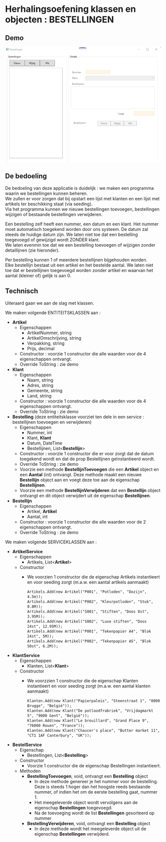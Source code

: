 # Herhalingsoefening klassen en objecten : BESTELLINGEN  

## Demo

<img src="assets/demo.gif" />

## De bedoeling  

De bedoeling van deze applicatie is duidelijk : we maken een programma waarin we bestellingen kunnen beheren.  
We zullen er voor zorgen dat bij opstart een lijst met klanten en een lijst met artikels ter beschikking staat (via seeding).  
Via het programma kunnen we nieuwe bestellingen toevoegen, bestellingen wijzigen of bestaande bestellingen verwijderen.  

Een bestelling zelf heeft een nummer, een datum en een klant.  Het nummer moet automatisch toegekend worden door ons systeem.  De datum zal steeds de huidige datum zijn.
We laten niet toe dat een bestelling toegevoegd of gewijzigd wordt ZONDER klant.  
We laten evenmin toe dat we een bestelling toevoegen of wijzigen zonder detaillijnen (zie hieronder).  

Per bestelling kunnen 1 of meerdere bestellijnen bijgehouden worden.  
Elke bestellijn bestaat uit een artikel en het bestelde aantal.
We laten niet toe dat er bestellijnen toegevoegd worden zonder artikel en waarvan het aantal (kleiner of) gelijk is aan 0.  

## Technisch 
Uiteraard gaan we aan de slag met klassen.  

We maken volgende ENTITEITSKLASSEN aan : 
  * **Artikel**  
    * Eigenschappen  
      * ArtikelNummer, string
      * ArtikelOmschrijving, string
      * Verpakking, string
      * Prijs, decimal  
    * Constructor :  voorzie 1 constructor die alle waarden voor de 4 eigenschappen ontvangt.  
    * Override ToString : zie demo  
  * **Klant**  
    * Eigenschappen  
      * Naam, string
      * Adres, string
      * Gemeente, string
      * Land, string 
    * Constructor :  voorzie 1 constructor die alle waarden voor de 4 eigenschappen ontvangt.  
    * Override ToString : zie demo  
  * **Bestelling**  (deze entiteitsklasse voorziet ten dele in een service : bestellijnen toevoegen en verwijderen)  
    * Eigenschappen 
      * Nummer, int
      * Klant, **Klant**
      * Datum, DateTime
      * Bestellijnen, List<**Bestellijn**>   
    * Constructor : voorzie 1 constructor die er voor zorgt dat de datum toegekend wordt en dat de prop Bestellijnen geïnstantieerd wordt.  
    * Override ToString : zie demo
    * Voorzie een methode **BestellijnToevoegen** die een **Artikel** object en een **Aantal** (int) ontvangt.  Deze methode maakt een nieuwe **Bestellijn** object aan en voegt deze toe aan de eigenschap **Bestellijnen**.
    * Voorzie een methode **BestellijnVerwijderen** dat een **Bestellijn** object ontvangt en dit object verwijdert uit de eigenschap **Bestellijnen**.  
  * **Bestellijn**  
    * Eigenschappen   
      * Artikel, **Artikel**  
      * Aantal, int  
    * Constructor : voorzie 1 constructor die alle waarden voor de 2 eigenschappen ontvangt.  
    * Override ToString : zie demo  
  
We maken volgende SERVICEKLASSEN aan : 
  * **ArtikelService**
    * Eigenschappen
      * Artikels, List<**Artikel**>    
    * Constructor  
      * We voorzien 1 constructor die de eigenschap Artikels instantieert en voor seeding zorgt (m.a.w. een aantal artikels aanmaakt)   

            Artikels.Add(new Artikel("P001", "Potloden", "Dozijn", 4.5m));
            Artikels.Add(new Artikel("P002", "Kleurpotloden", "Stuk", 0.8M));
            Artikels.Add(new Artikel("S001", "Stiften", "Doos 8st", 3.95M));
            Artikels.Add(new Artikel("S002", "Luxe stiften", "Doos 24st", 12.95M));
            Artikels.Add(new Artikel("P001", "Tekenpapier A4", "Blok 24st", 5M));
            Artikels.Add(new Artikel("P002", "Tekenpapier A5", "Blok 50st", 6.2M));


  * **KlantService**
    * Eigenschappen
      * Klanten, List<**Klant**>    
    * Constructor
      * We voorzzien 1 constructor die de eigenschap Klanten instantieert en voor seeding zorgt (m.a.w. een aantal klanten aanmaakt)   

            Klanten.Add(new Klant("Papierpaleis", "Steenstraat 1", "8000 Brugge", "België"));
            Klanten.Add(new Klant("De potloodfrabriek", "Vrijdagmarkt 5", "9000 Gent", "België"));
            Klanten.Add(new Klant("Le brouillard", "Grand Place 9", "76000 Rouen", "France"));
            Klanten.Add(new Klant("Chaucer's place", "Butter market 11", "CT1 1AF Canterbury", "UK"));

  * **BestelService**  
    * Eigenschap
      * Bestellingen, List<**Bestelling**>    
    * Constructor  
      * Voorzie 1 constructor die de eigenschap Bestellingen instantieert.
    * Methoden
      * **BestellingToevoegen**, void, ontvangt een **Bestelling** object  
        * In deze methode genereer je het nummer voor de bestelling.  Deze is steeds 1 hoger dan het hoogste reeds bestaande nummer, of indien het om de eerste bestelling gaat, nummer 1.
        * Het meegeleverde object wordt vervolgens aan de eigenschap **Bestellingen** toegevoegd.  
        * Na de toevoeging wordt de list **Bestellingen** gesorteerd op nummer 
      * **BestellingVerwijderen**, void, ontvangt een **Bestelling** object  
        * In deze methode wordt het meegeleverde object uit de eigenschap **Bestellingen** verwijderd.     

